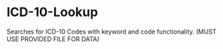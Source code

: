 # ICD-10-Lookup
Searches for ICD-10 Codes with keyword and code functionality. (MUST USE PROVIDED FILE FOR DATA)
